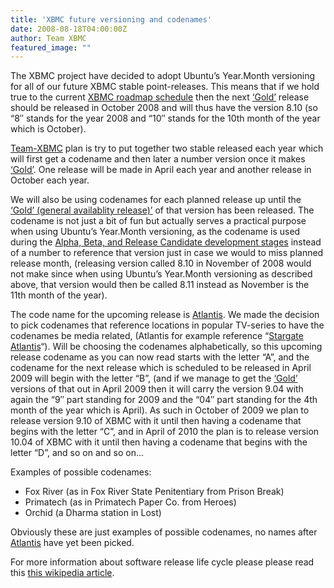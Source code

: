 ```yaml
---
title: 'XBMC future versioning and codenames'
date: 2008-08-18T04:00:00Z
author: Team XBMC
featured_image: ""
---
```

The XBMC project have decided to adopt Ubuntu’s Year.Month versioning for all of our future XBMC stable point-releases. This means that if we hold true to the current [XBMC roadmap schedule](http://trac.xbmc.org/roadmap) then the next [‘Gold’](https://en.wikipedia.org/wiki/Software_release_life_cycle) release should be released in October 2008 and will thus have the version 8.10 (so “8″ stands for the year 2008 and “10″ stands for the 10th month of the year which is October).

 [Team-XBMC](/about/team) plan is try to put together two stable released each year which will first get a codename and then later a number version once it makes [‘Gold’](https://en.wikipedia.org/wiki/Software_release_life_cycle). One release will be made in April each year and another release in October each year.

 We will also be using codenames for each planned release up until the [‘Gold’ (general availablity release)’](https://en.wikipedia.org/wiki/Software_release_life_cycle) of that version has been released. The codename is not just a bit of fun but actually serves a practical purpose when using Ubuntu’s Year.Month versioning, as the codename is used during the [Alpha, Beta, and Release Candidate development stages](https://en.wikipedia.org/wiki/Software_release_life_cycle) instead of a number to reference that version just in case we would to miss planned release month, (releasing version called 8.10 in November of 2008 would not make since when using Ubuntu’s Year.Month versioning as described above, that version would then be called 8.11 instead as November is the 11th month of the year).

 The code name for the upcoming release is [Atlantis](http://trac.xbmc.org/milestone/8.10). We made the decision to pick codenames that reference locations in popular TV-series to have the codenames be media related, (Atlantis for example reference “[Stargate Atlantis](https://www.thetvdb.com/dereferrer/series)“). Will be choosing the codenames alphabetically, so this upcoming release codename as you can now read starts with the letter “A”, and the codename for the next release which is scheduled to be released in April 2009 will begin with the letter “B”, (and if we manage to get the [‘Gold’](https://en.wikipedia.org/wiki/Software_release_life_cycle) versions of that out in April 2009 then it will carry the version 9.04 with again the “9″ part standing for 2009 and the “04″ part standing for the 4th month of the year which is April). As such in October of 2009 we plan to release version 9.10 of XBMC with it until then having a codename that begins with the letter “C”, and in April of 2010 the plan is to release version 10.04 of XBMC with it until then having a codename that begins with the letter “D”, and so on and so on…

 Examples of possible codenames:  
 - Fox River (as in Fox River State Penitentiary from Prison Break)  
 - Primatech (as in Primatech Paper Co. from Heroes)  
 - Orchid (a Dharma station in Lost)

 Obviously these are just examples of possible codenames, no names after [Atlantis](http://trac.xbmc.org/milestone/8.10) have yet been picked.

 For more information about software release life cycle please please read this [this wikipedia article](https://en.wikipedia.org/wiki/Software_release_life_cycle).

 